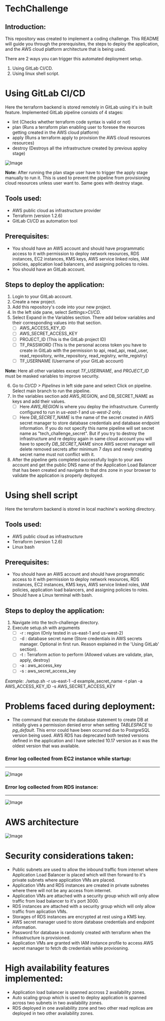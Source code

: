 # **TechChallenge**

## Introduction:

This repository was created to implement a coding challenge.
This README will guide you through the prerequisites, the steps to deploy the application, and the AWS cloud platform architecture that is being used. 

There are 2 ways you can trigger this automated deployment setup.

1. Using GitLab CI/CD.
2. Using linux shell script.

# **Using GitLab CI/CD**

Here the terraform backend is stored remotely in GitLab using it's in built feature. Implemented GitLab pipeline consists of 4 stages:

* lint (Checks whether terraform code syntax is valid or not)
* plan (Runs a terraform plan enabling user to foresee the reources getting created in the AWS cloud platform)
* apply (Runs a terraform apply to provision the AWS cloud resources resources)
* destroy (Destroys all the infrastructure created by previous apploy stage)

![Image](https://gitlab.com/servian-lahiru/tech-challenge/-/raw/release-1.0.0/images/gitlab_stages.PNG)

**Note:** After running the plan stage user have to trigger the apply stage manually to run it. This is used to prevent the pipeline from provisioning cloud resources unless user want to. Same goes with destroy stage.

## Tools used:

- AWS public cloud as infrastructure provider
- Terraform (version 1.2.6)
- GitLab CI/CD as automation tool

## Prerequisites:

- You should have an AWS account and should have programmatic access to it with permission to deploy network resources, RDS instances, EC2 instances, KMS keys, AWS service linked roles, IAM policies, application load balancers, and assigning policies to roles.
- You should have an GitLab account.

## Steps to deploy the application:

1. Login to your GitLab account.
2. Create a new project.
3. Add this repository's code into your new project.
4. In the left side pane, select *Settings>CI/CD*.
5. Select Expand in the Variables section. There add below variables and their corresponding values into that section.
    - [ ] AWS_ACCESS_KEY_ID
    - [ ] AWS_SECRET_ACCESS_KEY
    - [ ] PROJECT_ID (This is the GitLab project ID)
    - [ ] TF_PASSWORD (This is the personal access token you have to create in GitLab with the permission to api, read_api, read_user, read_repository, write_repository, read_registry, write_registry)
    - [ ] TF_USERNAME (Username of your GitLab account)

**Note:** Here all other variables except *TF_USERNAME*, and *PROJECT_ID* must be masked variables to improve security.

6. Go to *CI/CD > Pipelines* in left side pane and select Click on pipeline. Select main branch to run the pipeline.
7. In the variables section add AWS_REGION, and DB_SECRET_NAME as keys and add their values.
    - [ ] Here *AWS_REGION* is where you deploy the infrastructure. Currently configured to run in *us-east-1* and *us-west-2* only.
    - [ ] Here *DB_SECRET_NAME* is the name of the secret created in AWS secret manager to store database credentials and database endpoint information. If you do not specify this name pipeline will set secret name as "tech_challenge_secret". But if you try to destroy the infrastructure and re deploy again in same cloud account you will have to specify *DB_SECRET_NAME* since AWS secret manager will delete removed secrets after minimum 7 days and newly creating secret name must not conflict with it.
8. After the pipeline gets completed successfully login to your aws account and get the public DNS name of the Application Load Balancer that has been created and navigate to that dns zone in your browser to validate the application is properly deployed.

# **Using shell script**

Here the terraform backend is stored in local machine's working directory.

## Tools used:

- AWS public cloud as infrastructure
- Terraform (version 1.2.6)
- Linux bash

## Prerequisites:

- You should have an AWS account and should have programmatic access to it with permission to deploy network resources, RDS instances, EC2 instances, KMS keys, AWS service linked roles, IAM policies, application load balancers, and assigning policies to roles.
- Should have a Linux terminal with bash.

## Steps to deploy the application:

1. Navigate into the tech-challenge directory.
2. Execute setup.sh with arguments
    - [ ] -r : region (Only tested in us-east-1 and us-west-2)
    - [ ] -d : database secret name (Store credentials in AWS secrets manager. Optional in first run. Reason explained in the 'Using GitLab' section).
    - [ ] -t : Terraform action to perform (Allowed values are validate, plan, apply, destroy)
    - [ ] -a : aws_access_key
    - [ ] -s : aws_secret_access_key

*Example:* ./setup.sh -r us-east-1 -d example_secret_name -t plan -a AWS_ACCESS_KEY_ID -s AWS_SECRET_ACCESS_KEY


# **Problems faced during deployment:**

* The command that execute the database statement to create DB at initially gives a permission denied error when setting *TABLESPACE* to *pg_default*. This error could have been occurred due to PostgreSQL version being used. AWS RDS has deprecated both tested versions defined in the application and I have selected 10.17 version as it was the oldest version that was available.

### **Error log collected from EC2 instance while startup:**
---
![Image](https://gitlab.com/servian-lahiru/tech-challenge/-/raw/release-1.0.0/images/userdata_log.PNG)

### **Error log collected from RDS instance:**
---
![Image](https://gitlab.com/servian-lahiru/tech-challenge/-/raw/release-1.0.0/images/db_error_log.PNG)

# **AWS architecture**

![Image](https://gitlab.com/servian-lahiru/tech-challenge/-/raw/release-1.0.0/images/tech-challenge-architecture.jpg)


# **Security considerations taken:**

* Public subnets are used to allow the inbound traffic from internet where Application Load Balancer is placed which will then forward to it's private subnets where application VMs are placed.
* Application VMs and RDS instances are created in private subnetes where there will not be any access from internet.
* Application VMs are attached with a security group which will only allow traffic from load balancer to it's port 3000.
* RDS instances are attached with a security group which will only allow traffic from aplication VMs.
* Storages of RDS instances are encrypted at rest using a KMS key.
* AWS secret manager used to store database credentials and endpoint information.
* Password for database is randomly created with terraform when the infrastructure is provisioned.
* Application VMs are granted with IAM instance profile to access AWS secret manager to fetch db credentials while proviosning. 

# **High availability features implemented:**

* Application load balancer is spanned accross 2 availability zones.
* Auto scaling group which is used to deploy application is spanned across two subnets in two availability zones. 
* RDS deployed in one availability zone and two other read replicas are deployed in two other availability zones.


